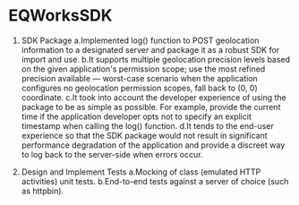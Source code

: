 # EQWorksSDK
1. SDK Package
a.Implemented log() function to POST geolocation information to a designated server and package it as a robust SDK for import and use.
b.It supports multiple geolocation precision levels based on the given application's permission scope; use the most refined precision available — worst-case scenario when the application configures no geolocation permission scopes, fall back to (0, 0) coordinate.
c.It took into account the developer experience of using the package to be as simple as possible. For example, provide the current time if the application developer opts not to specify an explicit timestamp when calling the log() function.
d.It tends to the end-user experience so that the SDK package would not result in significant performance degradation of the application and provide a discreet way to log back to the server-side when errors occur.

2. Design and Implement Tests
a.Mocking of class (emulated HTTP activities) unit tests.
b.End-to-end tests against a server of choice (such as httpbin).

